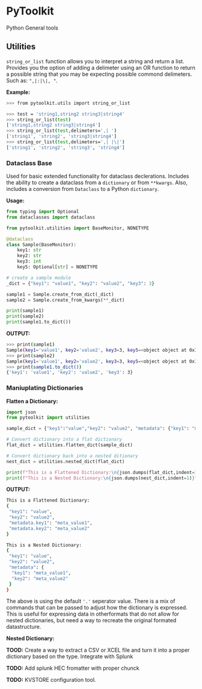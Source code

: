 # PyToolkit

Python General tools

## Utilities

`string_or_list` function allows you to interpret a string and return a list. Provides you the option of adding a delimeter using an OR function to return a possible string that you may be expecting possible commond delimeters. Such as: `",|:|\|, "`.

__Example:__

```bash
>>> from pytoolkit.utils import string_or_list

>>> test = 'string1,string2 string3|string4'
>>> string_or_list(test)
['string1,string2 string3|string4']
>>> string_or_list(test,delimeters=',| ')
['string1', 'string2', 'string3|string4']
>>> string_or_list(test,delimeters=',| |\|')
['string1', 'string2', 'string3', 'string4']
```

### Dataclass Base

Used for basic extended functionality for dataclass declerations. Includes the ability to create a dataclass from a ``dictionary`` or from ``**kwargs``. Also, includes a conversion from ``Dataclass`` to a Python ``dictionary``.

__Usage:__

```python
from typing import Optional
from dataclasses import dataclass

from pytoolkit.utilities import BaseMonitor, NONETYPE

@dataclass
class Sample(BaseMonitor):
    key1: str
    key2: str
    key3: int
    key5: Optional[str] = NONETYPE

# create a sample module
_dict = {"key1": "value1", "key2": "value2", "key3": 3}

sample1 = Sample.create_from_dict(_dict)
sample2 = Sample.create_from_kwargs(**_dict)

print(sample1)
print(sample2)
print(sample1.to_dict())
```

__OUTPUT:__

```bash
>>> print(sample1)
Sample(key1='value1', key2='value2', key3=3, key5=<object object at 0x10c8e8b70>)
>>> print(sample2)
Sample(key1='value1', key2='value2', key3=3, key5=<object object at 0x10c8e8b70>)
>>> print(sample1.to_dict())
{'key1': 'value1', 'key2': 'value2', 'key3': 3}
```

### Maniuplating Dictionaries

__Flatten a Dictionary:__

```python
import json
from pytoolkit import utilities

sample_dict = {"key1":"value","key2": "value2", "metadata": {"key1": "meta_value1","key2":"meta_value2"}}

# Convert dictionary into a flat dictionary
flat_dict = utilities.flatten_dict(sample_dict)

# Convert dictionary back into a nested ditionary
nest_dict = utilities.nested_dict(flat_dict)

print(f"This is a Flattened Dictionary:\n{json.dumps(flat_dict,indent=1)}")
print(f"This is a Nested Dictionary:\n{json.dumps(nest_dict,indent=1)}")
```

__OUTPUT:__

```bash
This is a Flattened Dictionary:
{
 "key1": "value",
 "key2": "value2",
 "metadata.key1": "meta_value1",
 "metadata.key2": "meta_value2"
}

This is a Nested Dictionary:
{
 "key1": "value",
 "key2": "value2",
 "metadata": {
  "key1": "meta_value1",
  "key2": "meta_value2"
 }
}
```

The above is using the default `'.'` seperator value. There is a mix of commands that can be passed to adjust how the dictionary is expressed. This is useful for expressing data in otherformats that do not allow for nested dictionaries, but need a way to recreate the original formated datastructure.

__Nested Dictionary:__

__TOOD:__ Create a way to extract a CSV or XCEL file and turn it into a proper dictionary based on the type. Integrate with Splunk

__TODO:__ Add splunk HEC fromatter with proper chunck

__TODO:__ KVSTORE configuration tool.
